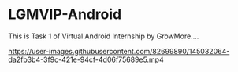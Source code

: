 # LGMVIP-Android
This is Task 1 of Virtual Android Internship by GrowMore....

https://user-images.githubusercontent.com/82699890/145032064-da2fb3b4-3f9c-421e-94cf-4d06f75689e5.mp4

